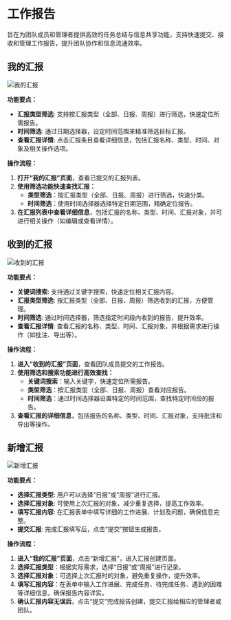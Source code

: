 # 工作报告

旨在为团队成员和管理者提供高效的任务总结与信息共享功能，支持快速提交、接收和管理工作报告，提升团队协作和信息流通效率。

## 我的汇报

![我的汇报](/images/team_worep_1.png)

**功能要点：**
- **汇报类型筛选**: 支持按汇报类型（全部、日报、周报）进行筛选，快速定位所需报告。
- **时间筛选**: 通过日期选择器，设定时间范围来精准筛选目标汇报。
- **查看汇报详情**: 点击汇报条目查看详细信息，包括汇报名称、类型、时间、对象及相关操作选项。

**操作流程：**
1. **打开“我的汇报”页面**，查看已提交的汇报列表。
2. **使用筛选功能快速查找汇报：**
    - **类型筛选**：按汇报类型（全部、日报、周报）进行筛选，快速分类。
    - **时间筛选**：使用时间选择器选择特定日期范围，精确定位报告。
3. **在汇报列表中查看详细信息**，包括汇报的名称、类型、时间、汇报对象，并可进行相关操作（如编辑或查看详情）。

## 收到的汇报

![收到的汇报](/images/team_worep_2.png)

**功能要点：**
- **关键词搜索**: 支持通过关键字搜索，快速定位相关汇报内容。
- **汇报类型筛选**: 按汇报类型（全部、日报、周报）筛选收到的汇报，方便管理。
- **时间筛选**: 通过时间选择器，筛选指定时间段内收到的报告，提升效率。
- **查看汇报详情**: 查看汇报的名称、类型、时间、汇报对象，并根据需求进行操作（如批注、导出等）。

**操作流程：**
1. **进入“收到的汇报”页面**，查看团队成员提交的工作报告。
2. **使用筛选和搜索功能进行高效查找：**
    - **关键词搜索**：输入关键字，快速定位所需报告。
    - **类型筛选**：按汇报类型（全部、日报、周报）查看对应报告。
    - **时间筛选**：通过时间选择器设置特定的时间范围，查找特定时间段的报告。
3. **查看汇报的详细信息**，包括报告的名称、类型、时间、汇报对象，支持批注和导出等操作。

## 新增汇报

![新增汇报](/images/team_worep_3.png)

**功能要点：**
- **选择汇报类型**: 用户可以选择“日报”或“周报”进行汇报。
- **选择汇报对象**: 可使用上次汇报的对象，减少重复选择，提高工作效率。
- **填写汇报内容**: 在汇报表单中填写详细的工作进展、计划及问题，确保信息完整。
- **提交汇报**: 完成汇报填写后，点击“提交”按钮生成报告。

**操作流程：**
1. **进入“我的汇报”页面**，点击“新增汇报”，进入汇报创建页面。
2. **选择汇报类型**：根据实际需求，选择“日报”或“周报”进行记录。
3. **选择汇报对象**：可选择上次汇报时的对象，避免重复操作，提升效率。
4. **填写汇报内容**：在表单中输入工作进展、完成任务、待完成任务、遇到的困难等详细信息，确保报告内容详实。
5. **确认汇报内容无误后**，点击“提交”完成报告创建，提交汇报给相应的管理者或团队。
